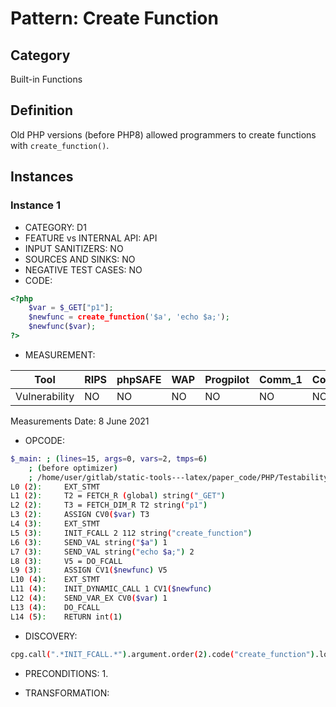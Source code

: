 # Pattern: Create Function

## Category

Built-in Functions

## Definition
Old PHP versions (before PHP8) allowed programmers to create functions with `create_function()`.
## Instances

### Instance 1

- CATEGORY: D1
- FEATURE vs INTERNAL API: API
- INPUT SANITIZERS:  NO
- SOURCES AND SINKS: NO 
- NEGATIVE TEST CASES: NO
- CODE:

```php
<?php
	$var = $_GET["p1"];
	$newfunc = create_function('$a', 'echo $a;');
	$newfunc($var);
?>
```

- MEASUREMENT:

| Tool          | RIPS | phpSAFE | WAP  | Progpilot | Comm_1 | Comm_2 | Correct |
| ------------- | ---- | ------- | ---- | --------- | ------- | --------- | ------- |
| Vulnerability | NO   | NO      | NO   | NO        | NO      | NO        | YES     |
Measurements Date: 8 June 2021

- OPCODE:

```bash
$_main: ; (lines=15, args=0, vars=2, tmps=6)
    ; (before optimizer)
    ; /home/user/gitlab/static-tools---latex/paper_code/PHP/Testability_Patterns/98_create_function/98_create_function.php:1-5
L0 (2):     EXT_STMT
L1 (2):     T2 = FETCH_R (global) string("_GET")
L2 (2):     T3 = FETCH_DIM_R T2 string("p1")
L3 (2):     ASSIGN CV0($var) T3
L4 (3):     EXT_STMT
L5 (3):     INIT_FCALL 2 112 string("create_function")
L6 (3):     SEND_VAL string("$a") 1
L7 (3):     SEND_VAL string("echo $a;") 2
L8 (3):     V5 = DO_FCALL
L9 (3):     ASSIGN CV1($newfunc) V5
L10 (4):    EXT_STMT
L11 (4):    INIT_DYNAMIC_CALL 1 CV1($newfunc)
L12 (4):    SEND_VAR_EX CV0($var) 1
L13 (4):    DO_FCALL
L14 (5):    RETURN int(1)
```

- DISCOVERY:

```bash
cpg.call(".*INIT_FCALL.*").argument.order(2).code("create_function").location.l
```

- PRECONDITIONS:
   1.

- TRANSFORMATION: 

```

```

